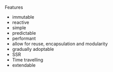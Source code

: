Features

- immutable
- reactive
- simple
- predictable
- performant
- allow for reuse, encapsulation and modularity
- gradually adoptable
- SSR
- Time travelling
- extendable
